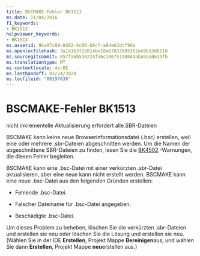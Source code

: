 ```yaml
---
title: BSCMAKE-Fehler BK1513
ms.date: 11/04/2016
f1_keywords:
- BK1513
helpviewer_keywords:
- BK1513
ms.assetid: 9ba87c09-8d82-4c80-b0cf-a8de63dcf9da
ms.openlocfilehash: 3a16163f33814be18a67833995362ee9b13d8118
ms.sourcegitcommit: 857fa6b530224fa6c18675138043aba9aa0619fb
ms.translationtype: MT
ms.contentlocale: de-DE
ms.lasthandoff: 03/24/2020
ms.locfileid: "80197638"
---
```

# <a name="bscmake-error-bk1513"></a>BSCMAKE-Fehler BK1513

nicht inkrementelle Aktualisierung erfordert alle.SBR-Dateien

BSCMAKE kann keine neue Browserinformationsdatei (.bsc) erstellen, weil eine oder mehrere .sbr-Dateien abgeschnitten werden. Um die Namen der abgeschnittene SBR-Dateien zu finden, lesen Sie die [BK4502](../../error-messages/tool-errors/bscmake-warning-bk4502.md) -Warnungen, die diesen Fehler begleiten.

BSCMAKE kann eine .bsc-Datei mit einer verkürzten .sbr-Datei aktualisieren, aber eine neue kann nicht erstellt werden. BSCMAKE kann eine neue .bsc-Datei aus den folgenden Gründen erstellen:

- Fehlende .bsc-Datei.

- Falscher Dateiname für .bsc-Datei angegeben.

- Beschädigte .bsc-Datei.

Um dieses Problem zu beheben, löschen Sie die verkürzten .sbr-Dateien und erstellen sie neu oder löschen Sie die Lösung und erstellen sie neu. (Wählen Sie in der IDE **Erstellen**, Projekt Mappe **Bereinigen**aus, und wählen Sie dann **Erstellen**, Projekt Mappe **neu**erstellen aus.)
